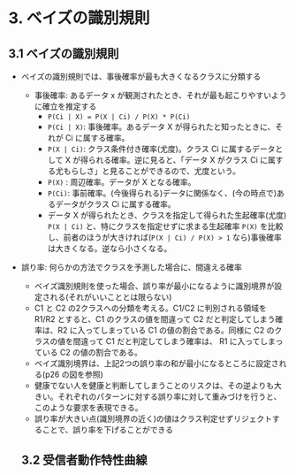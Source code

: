 # 3. ベイズの識別規則
## 3.1 ベイズの識別規則
- ベイズの識別規則では、事後確率が最も大きくなるクラスに分類する
  - 事後確率: あるデータ x が観測されたとき、それが最も起こりやすいように確立を推定する
    - `P(Ci | X) = P(X | Ci) / P(X) * P(Ci)`
    - `P(Ci | X)`: 事後確率。あるデータ X が得られたと知ったときに、それが Ci に属する確率。
    - `P(X | Ci)`: クラス条件付き確率(尤度)。クラス Ci に属するデータとして X が得られる確率。逆に見ると、「データ X がクラス Ci に属する尤もらしさ」と見ることができるので、尤度という。
    - `P(X)` : 周辺確率。データが X となる確率。
    - `P(Ci)`: 事前確率。(今後得られる)データに関係なく、(今の時点で)あるデータがクラス Ci に属する確率。
    - データ X が得られたとき、クラスを指定して得られた生起確率(尤度) `P(X | Ci)` と、特にクラスを指定せずに求まる生起確率 `P(X)` を比較し、前者のほうが大きければ(`P(X | Ci) / P(X) > 1` なら)事後確率は大きくなる。逆なら小さくなる。
- 誤り率: 何らかの方法でクラスを予測した場合に、間違える確率
  - ベイズ識別規則を使った場合、誤り率が最小になるように識別境界が設定される(それがいいこととは限らない)
  - C1 と C2 の2クラスへの分類を考える。C1/C2 に判別される領域を R1/R2 とすると、C1 のクラスの値を間違って C2 だと判定してしまう確率は、R2 に入ってしまっている C1 の値の割合である。同様に C2 のクラスの値を間違って C1 だと判定してしまう確率は、 R1 に入ってしまっている C2 の値の割合である。
  - ベイズ識別境界は、上記2つの誤り率の和が最小になるところに設定される(p26 の図を参照)
  - 健康でない人を健康と判断してしまうことのリスクは、その逆よりも大きい。それぞれのパターンに対する誤り率に対して重みづけを行うと、このような要求を表現できる。
  - 誤り率が大きい点(識別境界の近く)の値はクラス判定せずリジェクトすることで、誤り率を下げることができる

  ## 3.2 受信者動作特性曲線
  